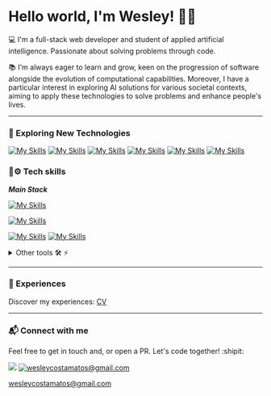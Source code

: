 # Hello world, I'm Wesley! 👋🏼

💻 I'm a full-stack web developer and student of applied artificial intelligence. Passionate about solving problems through code.

📚 I'm always eager to learn and grow, keen on the progression of software alongside the evolution of computational capabilities. Moreover, I have a particular interest in exploring AI solutions for various societal contexts, aiming to apply these technologies to solve problems and enhance people's lives.

<!--
<details>
  <summary>Github Stats ⚡</summary>
  
  <a href="#">![Github stats](https://github-readme-stats.vercel.app/api?username=wesleydcm&theme=ayu-mirage&count_private=true&hide_border=true&line_height=20)</a>
  <a href="#">![Top Langs](https://github-readme-stats.vercel.app/api/top-langs/?username=wesleydcm&layout=compact&theme=ayu-mirage&count_private=true&hide_border=true)</a>
</details>
-->

---

### 🌱 Exploring New Technologies

[![My Skills](https://skillicons.dev/icons?i=java)](https://docs.oracle.com/en/java/)
[![My Skills](https://skillicons.dev/icons?i=spring)](https://docs.spring.io/spring-boot/index.html)
[![My Skills](https://skillicons.dev/icons?i=docker)](https://docs.docker.com/)
[![My Skills](https://skillicons.dev/icons?i=kafka)](https://kafka.apache.org/documentation/)
[![My Skills](https://skillicons.dev/icons?i=hibernate)](https://hibernate.org/)
[![My Skills](https://skillicons.dev/icons?i=aws)](https://docs.aws.amazon.com/)
 

### 🧠⚙️ Tech skills

***Main Stack***


[![My Skills](https://skillicons.dev/icons?i=ts,js,jest,npm,vite,react,redux,next)](https://skillicons.dev)

[![My Skills](https://skillicons.dev/icons?i=html,css,sass,styledcomponents,mui,tailwind,figma,git)](https://skillicons.dev)

[![My Skills](https://skillicons.dev/icons?i=py,flask,django,nodejs,express)](https://skillicons.dev)
[![My Skills](https://skillicons.dev/icons?i=mongodb,postgres,prisma)](https://skillicons.dev)



<details>
  <summary>Other tools 🛠️ ⚡</summary>
  
  [![My Skills](https://skillicons.dev/icons?i=linux,vscode,idea,github,regex,bootstrap,jquery)](https://skillicons.dev)
 
</details>

---

### 💼 Experiences

Discover my experiences: [CV](https://docs.google.com/document/d/e/2PACX-1vQnViJaD6rbh-nybOOViOqBdQxEcpYkSlgqhIEpcbSdrW3fmNHEhpY-qqgr7HlA_HChgsDlh_SXyKe3/pub)

---

### 📬 Connect with me

Feel free to get in touch and, or open a PR. Let's code together! :shipit:

<div>
<a href="https://www.linkedin.com/in/wesleydcm" target="_blank"><img src="https://img.shields.io/badge/-LinkedIn-%230077B5?style=for-the-badge&logo=linkedin&logoColor=white" target="_blank"></a> 
<a href="mailto:wesleycostamatos@gmail.com" target="_blank"><img src="https://img.shields.io/badge/-Gmail-%23D14836?style=for-the-badge&logo=gmail&logoColor=white" alt="wesleycostamatos@gmail.com"></a>
  
 wesleycostamatos@gmail.com
  
<!--   <a href="https://www.hackerrank.com/wesleydcm" target="_blank"><img src="https://img.shields.io/badge/-HackerRank-%2365FF00?style=for-the-badge&logo=hackerrank&logoColor=black" target="_blank"></a> -->
</div>

